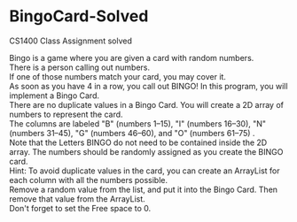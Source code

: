 # BingoCard-Solved

CS1400 Class Assignment solved 

Bingo is a game where you are given a card with random numbers.  
There is a person calling out numbers.  
If one of those numbers match your card, you may cover it.  
As soon as you have 4 in a row, you call out BINGO!  In this program, you will implement a Bingo Card.  
There are no duplicate values in a Bingo Card.  You will create a 2D array of numbers to represent the card.  
The columns are labeled "B" (numbers 1–15), "I" (numbers 16–30), "N" (numbers 31–45), "G" (numbers 46–60), and "O" (numbers 61–75) .  
Note that the Letters BINGO do not need to be contained inside the 2D array. The numbers should be randomly assigned as you create the BINGO card.  
Hint: To avoid duplicate values in the card, you can create an ArrayList for each column with all the numbers possible.  
Remove a random value from the list, and put it into the Bingo Card.  Then remove that value from the ArrayList.  
Don't forget to set the Free space to 0.


